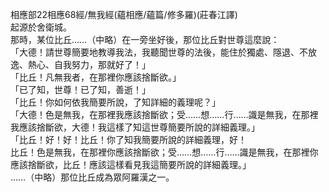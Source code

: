相應部22相應68經/無我經(蘊相應/蘊篇/修多羅)(莊春江譯)  
起源於舍衛城。  
那時，某位比丘……（中略）在一旁坐好後，那位比丘對世尊這麼說：  
「大德！請世尊簡要地教導我法，我聽聞世尊的法後，能住於獨處、隱退、不放逸、熱心、自我努力，那就好了！」  
「比丘！凡無我者，在那裡你應該捨斷欲。」  
「已了知，世尊！已了知，善逝！」  
「比丘！你如何依我簡要所說，了知詳細的義理呢？」  
「大德！色是無我，在那裡我應該捨斷欲；受……想……行……識是無我，在那裡我應該捨斷欲，大德！我這樣了知這世尊簡要所說的詳細義理。」  
「比丘！好！好！比丘！你了知我簡要所說的詳細義理，好！  
比丘！色是無我，在那裡你應該捨斷欲；受……想……行……識是無我，在那裡你應該捨斷欲，比丘！應該這樣看見我這簡要所說的詳細義理。」  
……（中略）那位比丘成為眾阿羅漢之一。  
  
  
